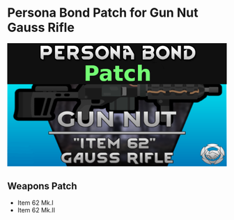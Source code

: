 # Persona Bond Patch for Gun Nut Gauss Rifle

![](https://github.com/Daria40K/Persona-Bond-Patch-for-Gun-Nut-Gauss-Rifle/blob/main/About/Preview.png)

## Weapons Patch
- Item 62 Mk.I
- Item 62 Mk.II
